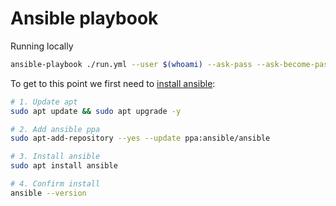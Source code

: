 # Ansible playbook

Running locally

```sh
ansible-playbook ./run.yml --user $(whoami) --ask-pass --ask-become-pass
```

To get to this point we first need to [install ansible](https://docs.ansible.com/ansible/latest/installation_guide/intro_installation.html):

```sh
# 1. Update apt
sudo apt update && sudo apt upgrade -y

# 2. Add ansible ppa
sudo apt-add-repository --yes --update ppa:ansible/ansible

# 3. Install ansible
sudo apt install ansible

# 4. Confirm install
ansible --version
```
